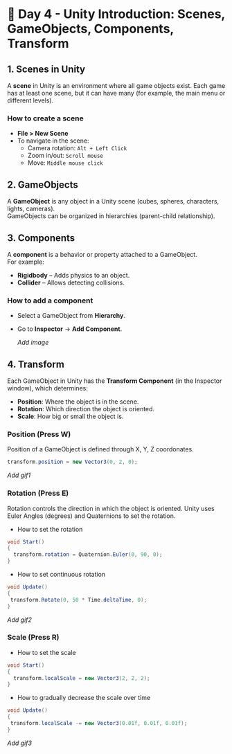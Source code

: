 # 🎯 Day 4 - Unity Introduction: Scenes, GameObjects, Components, Transform

## 1. Scenes in Unity
A **scene** in Unity is an environment where all game objects exist. Each game has at least one scene, but it can have many (for example, the main menu or different levels).

### How to create a scene
- **File > New Scene**
- To navigate in the scene:  
  - Camera rotation: `Alt + Left Click`  
  - Zoom in/out: `Scroll mouse`  
  - Move: `Middle mouse click`

## 2. GameObjects
A **GameObject** is any object in a Unity scene (cubes, spheres, characters, lights, cameras).  
GameObjects can be organized in hierarchies (parent-child relationship).

## 3. Components
A **component** is a behavior or property attached to a GameObject.  
For example:  
- **Rigidbody** – Adds physics to an object.  
- **Collider** – Allows detecting collisions.

### How to add a component
- Select a GameObject from **Hierarchy**.
- Go to **Inspector** -> **Add Component**.

  *Add image*

## 4. Transform
Each GameObject in Unity has the **Transform Component** (in the Inspector window), which determines:
- **Position**: Where the object is in the scene.
- **Rotation**: Which direction the object is oriented.
- **Scale**: How big or small the object is.

### Position (Press W)
Position of a GameObject is defined through X, Y, Z coordonates.

```csharp
transform.position = new Vector3(0, 2, 0);
```
 *Add gif1*
### Rotation (Press E)
Rotation controls the direction in which the object is oriented. Unity uses Euler Angles (degrees) and Quaternions to set the rotation.

- How to set the rotation
```csharp
void Start()
{
  transform.rotation = Quaternion.Euler(0, 90, 0);
}
```
- How to set continuous rotation
 ```csharp
void Update()
{
  transform.Rotate(0, 50 * Time.deltaTime, 0);
}
```
*Add gif2*

### Scale (Press R)

- How to set the scale
```csharp
void Start()
{
  transform.localScale = new Vector3(2, 2, 2);
}
```
- How to gradually decrease the scale over time
 ```csharp
void Update()
{
  transform.localScale -= new Vector3(0.01f, 0.01f, 0.01f);
}
```

*Add gif3*
